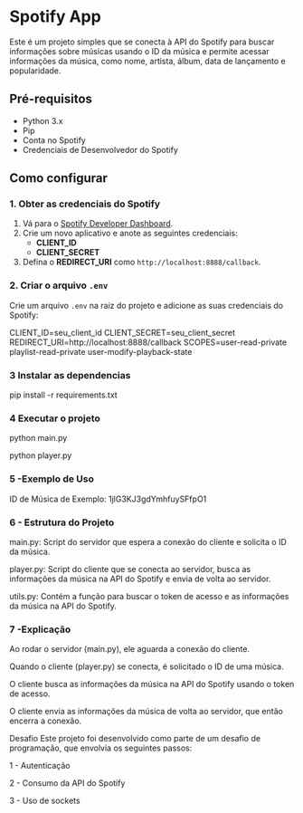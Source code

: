 # Spotify App

Este é um projeto simples que se conecta à API do Spotify para buscar informações sobre músicas usando o ID da música e permite acessar informações da música, como nome, artista, álbum, data de lançamento e popularidade.

## Pré-requisitos

- Python 3.x
- Pip
- Conta no Spotify
- Credenciais de Desenvolvedor do Spotify

## Como configurar

### 1. Obter as credenciais do Spotify

1. Vá para o [Spotify Developer Dashboard](https://developer.spotify.com/dashboard/applications).
2. Crie um novo aplicativo e anote as seguintes credenciais:
   - **CLIENT_ID**
   - **CLIENT_SECRET**
3. Defina o **REDIRECT_URI** como `http://localhost:8888/callback`.

### 2. Criar o arquivo `.env`

Crie um arquivo `.env` na raiz do projeto e adicione as suas credenciais do Spotify:


CLIENT_ID=seu_client_id
CLIENT_SECRET=seu_client_secret
REDIRECT_URI=http://localhost:8888/callback
SCOPES=user-read-private playlist-read-private user-modify-playback-state

### 3 Instalar as dependencias
pip install -r requirements.txt

### 4 Executar o projeto

python main.py

python player.py

### 5 -Exemplo de Uso
ID de Música de Exemplo: 1jlG3KJ3gdYmhfuySFfpO1

### 6 - Estrutura do Projeto
main.py: Script do servidor que espera a conexão do cliente e solicita o ID da música.

player.py: Script do cliente que se conecta ao servidor, busca as informações da música na API do Spotify e envia de volta ao servidor.

utils.py: Contém a função para buscar o token de acesso e as informações da música na API do Spotify.

### 7 -Explicação
Ao rodar o servidor (main.py), ele aguarda a conexão do cliente.

Quando o cliente (player.py) se conecta, é solicitado o ID de uma música.

O cliente busca as informações da música na API do Spotify usando o token de acesso.

O cliente envia as informações da música de volta ao servidor, que então encerra a conexão.

Desafio
Este projeto foi desenvolvido como parte de um desafio de programação, que envolvia os seguintes passos:

1 - Autenticação

2 - Consumo da API do Spotify

3 - Uso de sockets